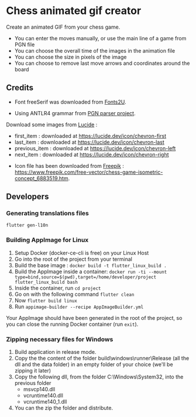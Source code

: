 # Chess animated gif creator

Create an animated GIF from your chess game.

* You can enter the moves manually, or use the main line of a game from PGN file
* You can choose the overall time of the images in the animation file
* You can choose the size in pixels of the image
* You can choose to remove last move arrows and coordinates around the board

## Credits

* Font freeSerif was downloaded from [Fonts2U](https://fr.fonts2u.com/download/free-serif.police).

* Using ANTLR4 grammar from [PGN parser project](https://github.com/bkiers/PGN-parser/blob/master/src/main/antlr4/nl/bigo/pp/PGN.g4).

Download some images from [Lucide](https://lucide.dev) :
- first_item : downloaded at https://lucide.dev/icon/chevron-first
- last_item : downloaded at https://lucide.dev/icon/chevron-last
- previous_item : downloaded at https://lucide.dev/icon/chevron-left
- next_item : downloaded at https://lucide.dev/icon/chevron-right

* Icon file has been downloaded from [Freepik](https://www.freepik.com) : https://www.freepik.com/free-vector/chess-game-isometric-concept_6883519.htm.

## Developers

### Generating translations files

`flutter gen-l10n`

### Building AppImage for Linux

1. Setup Docker (docker-ce-cli is free) on your Linux Host
2. Go into the root of the project from your terminal
3. Build the base image : `docker build -t flutter_linux_build .`
4. Build the AppImage inside a container: `docker run -ti --mount type=bind,source=$(pwd),target=/home/developer/project flutter_linux_build bash`
5. Inside the container, run `cd project`
6. Go on with the following command `flutter clean`
7. Now `flutter build linux`
8. Run `appimage-builder --recipe AppImageBuilder.yml`

Your AppImage should have been generated in the root of the project, so you can close the running Docker container (run `exit`).

### Zipping necessary files for Windows

1. Build application in release mode.
2. Copy the the content of the folder build\windows\runner\Release (all the dll and the data folder) in an empty  folder of your choice (we'll be zipping it later)
3. Copy the following dll, from the folder C:\Windows\System32, into the previous folder
    * msvcp140.dll
    * vcruntime140.dll
    * vcruntime140_1.dll
4. You can the zip the folder and distribute.
